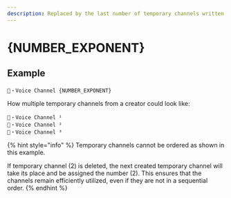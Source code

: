 ```yaml
---
description: Replaced by the last number of temporary channels written as exponent.
---
```


# {NUMBER\_EXPONENT}

## Example

```
🦔・Voice Channel {NUMBER_EXPONENT}
```

How multiple temporary channels from a creator could look like:

```
🦔・Voice Channel ¹
🦔・Voice Channel ²
🦔・Voice Channel ³
```

{% hint style="info" %}
Temporary channels cannot be ordered as shown in this example.

If temporary channel (2) is deleted, the next created temporary channel will take its place and be assigned the number (2). This ensures that the channels remain efficiently utilized, even if they are not in a sequential order.
{% endhint %}
